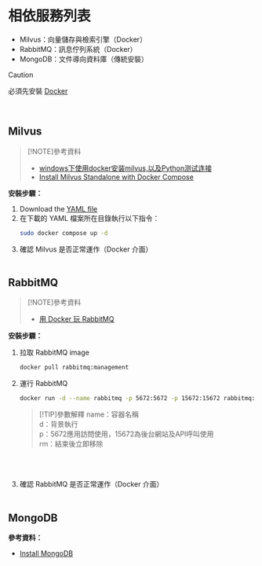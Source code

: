 # 相依服務列表
- Milvus：向量儲存與檢索引擎（Docker）
- RabbitMQ：訊息佇列系統（Docker）
- MongoDB：文件導向資料庫（傳統安裝）

> [!CAUTION]
> 必須先安裝 [Docker](https://docs.docker.com/get-docker/)

<br>

## Milvus
> [!NOTE]參考資料  
> - [windows下使用docker安装milvus,以及Python测试连接](https://blog.csdn.net/mldxrer/article/details/130827834)
> - [Install Milvus Standalone with Docker Compose](https://milvus.io/docs/install_standalone-docker-compose.md)


**安裝步驟：**
1. Download the [YAML file](https://github.com/milvus-io/milvus/releases/download/v2.3.8/milvus-standalone-docker-compose.yml)
2. 在下載的 YAML 檔案所在目錄執行以下指令：
    ``` bash
    sudo docker compose up -d
    ```
3. 確認 Milvus 是否正常運作（Docker 介面）
<br><br>

## RabbitMQ
> [!NOTE]參考資料  
> - [用 Docker 玩 RabbitMQ](https://hackmd.io/@SuFrank/rJ5Tgyb6q)

**安裝步驟：**
1. 拉取 RabbitMQ image
   ``` bash
   docker pull rabbitmq:management
    ```
2. 運行 RabbitMQ
   ``` bash
   docker run -d --name rabbitmq -p 5672:5672 -p 15672:15672 rabbitmq:management
    ```
    > [!TIP]參數解釋
    > name：容器名稱
    > <br>d：背景執行
    > <br>p：5672應用訪問使用，15672為後台網站及API呼叫使用
    > <br>rm：結束後立即移除
   
   <br><br>
3. 確認 RabbitMQ 是否正常運作（Docker 介面）
<br><br>

## MongoDB
**參考資料：**
- [Install MongoDB](https://www.mongodb.com/docs/manual/installation/)